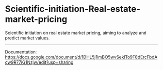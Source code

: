 # Scientific-initiation-Real-estate-market-pricing

Scientific initiation on real estate market pricing, aiming to analyze and predict market values.

---

Documentation: https://docs.google.com/document/d/1DHL5j1lmBO5wvSeklTo9F8dErcFbdAcw9R77iG1Nzjw/edit?usp=sharing
